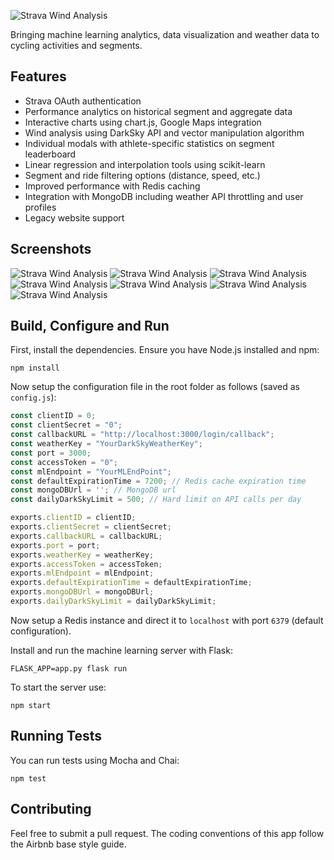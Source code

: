 ![Strava Wind Analysis](https://i.imgur.com/9eaXBJu.png)

Bringing machine learning analytics, data visualization and weather data to cycling activities and segments.

## Features
* Strava OAuth authentication
* Performance analytics on historical segment and aggregate data
* Interactive charts using chart.js, Google Maps integration
* Wind analysis using DarkSky API and vector manipulation algorithm
* Individual modals with athlete-specific statistics on segment leaderboard
* Linear regression and interpolation tools using scikit-learn
* Segment and ride filtering options (distance, speed, etc.)
* Improved performance with Redis caching
* Integration with MongoDB including weather API throttling and user profiles
* Legacy website support

## Screenshots
![Strava Wind Analysis](https://i.imgur.com/IBPMPKc.png)
![Strava Wind Analysis](https://i.imgur.com/oVIZfPT.png)
![Strava Wind Analysis](https://i.imgur.com/IQpQnBx.png)
![Strava Wind Analysis](https://i.imgur.com/pP6sWZ4.png)
![Strava Wind Analysis](https://i.imgur.com/lchF6wh.png)
![Strava Wind Analysis](https://i.imgur.com/2aNA0v5.png)
![Strava Wind Analysis](https://i.imgur.com/U33jx8U.png)


## Build, Configure and Run
First, install the dependencies. Ensure you have Node.js installed and npm:
```shell
npm install
```

Now setup the configuration file in the root folder as follows (saved as `config.js`):
```javascript
const clientID = 0;
const clientSecret = "0";
const callbackURL = "http://localhost:3000/login/callback";
const weatherKey = "YourDarkSkyWeatherKey";
const port = 3000;
const accessToken = "0";
const mlEndpoint = "YourMLEndPoint";
const defaultExpirationTime = 7200; // Redis cache expiration time
const mongoDBUrl = ''; // MongoDB url
const dailyDarkSkyLimit = 500; // Hard limit on API calls per day

exports.clientID = clientID;
exports.clientSecret = clientSecret;
exports.callbackURL = callbackURL;
exports.port = port;
exports.weatherKey = weatherKey;
exports.accessToken = accessToken;
exports.mlEndpoint = mlEndpoint;
exports.defaultExpirationTime = defaultExpirationTime;
exports.mongoDBUrl = mongoDBUrl;
exports.dailyDarkSkyLimit = dailyDarkSkyLimit;
```

Now setup a Redis instance and direct it to `localhost` with port `6379` (default configuration).

Install and run the machine learning server with Flask:

```shell
FLASK_APP=app.py flask run
```

To start the server use:
```shell
npm start
```

## Running Tests
You can run tests using Mocha and Chai:
```shell
npm test
```

## Contributing
Feel free to submit a pull request. The coding conventions of this app follow the Airbnb base style guide.